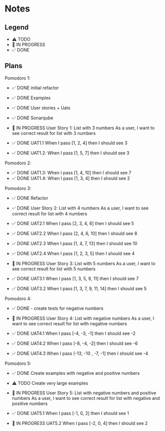 # Notes

## Legend

- ⚠ TODO
- 🚧 IN PROGRESS
- ✅ DONE

## Plans

Pomodoro 1:

- ✅ DONE initial refactor
- ✅ DONE Examples
- ✅ DONE User stories + Uats
- ✅ DONE Sonarqube

- 🚧 IN PROGRESS User Story 1: List with 3 numbers
  As a user, I want to see correct result for list with 3 numbers

- ✅ DONE UAT1.1 When I pass [1, 2, 4] then I should see 3
- ✅ DONE UAT1.2: When I pass [1, 5, 7] then I should see 3

Pomodoro 2:

- ✅ DONE UAT1.3: When I pass [1, 4, 10] then I should see 7
- ✅ DONE UAT1.4: When I pass [1, 3, 4] then I should see 2

Pomodoro 3:

- ✅ DONE Refactor

- ✅ DONE User Story 2: List with 4 numbers
  As a user, I want to see correct result for list with 4 numbers

- ✅ DONE UAT2.1 When I pass [2, 3, 4, 6] then I should see 5
- ✅ DONE UAT2.2 When I pass [2, 4, 6, 10] then I should see 8
- ✅ DONE UAT2.3 When I pass [1, 4, 7, 13] then I should see 10
- ✅ DONE UAT2.4 When I pass [1, 2, 3, 5] then I should see 4

- 🚧 IN PROGRESS User Story 3: List with 5 numbers
  As a user, I want to see correct result for list with 5 numbers

- ✅ DONE UAT3.1 When I pass [1, 3, 5, 9, 11] then I should see 7
- ✅ DONE UAT3.2 When I pass [1, 3, 7, 9, 11, 14] then I should see 5

Pomodoro 4:

- ✅ DONE - create tests for negative numbers

- 🚧 IN PROGRESS User Story 4: List with negative numbers
  As a user, I want to see correct result for list with negative numbers
- ✅ DONE UAT4.1 When I pass [-4, -3, -1] then I should see -2
- ✅ DONE UAT4.2 When I pass [-8, -4, -2] then I should see -6
- ✅ DONE UAT4.3 When I pass [-13, -10 , -7, -1] then I should see -4

Pomodoro 5:

- ✅ DONE Create examples with negative and positive numbers
- ⚠ TODO Create very large examples

- 🚧 IN PROGRESS User Story 5: List with negative numbers and positive numbers
  As a user, I want to see correct result for list with negative and positive numbers

- ✅ DONE UAT5.1 When I pass [-1, 0, 2] then I should see 1
- 🚧 IN PROGRESS UAT5.2 When I pass [-2, 0, 4] then I should see 2
